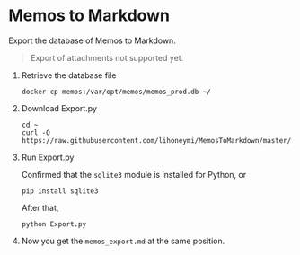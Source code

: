 # Memos to Markdown

Export the database of Memos to Markdown.

> Export of attachments not supported yet.

1. Retrieve the database file

    ```
    docker cp memos:/var/opt/memos/memos_prod.db ~/
    ```

2. Download Export.py

    ```
    cd ~
    curl -O https://raw.githubusercontent.com/lihoneymi/MemosToMarkdown/master/Export.py
    ```

3. Run Export.py

    Confirmed that the `sqlite3` module is installed for Python, or
    ```
    pip install sqlite3
    ```

    After that,
    ```
    python Export.py
    ```

4. Now you get the `memos_export.md` at the same position.
